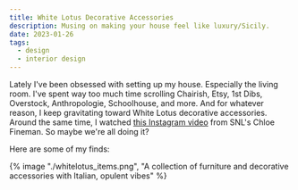 ```yaml
---
title: White Lotus Decorative Accessories
description: Musing on making your house feel like luxury/Sicily.
date: 2023-01-26
tags:
  - design
  - interior design
---
```

Lately I've been obsessed with setting up my house. Especially the living room. I've spent way too much time scrolling Chairish, Etsy, 1st Dibs, Overstock, Anthropologie, Schoolhouse, and more. And for whatever reason, I keep gravitating toward White Lotus decorative accessories. Around the same time, I watched [this Instagram video](https://www.instagram.com/reel/Cly49papvdC/?utm_source=ig_web_copy_link_) from SNL's Chloe Fineman. So maybe we're all doing it?

Here are some of my finds:

{% image "./whitelotus_items.png", "A collection of furniture and decorative accessories with Italian, opulent vibes" %}

